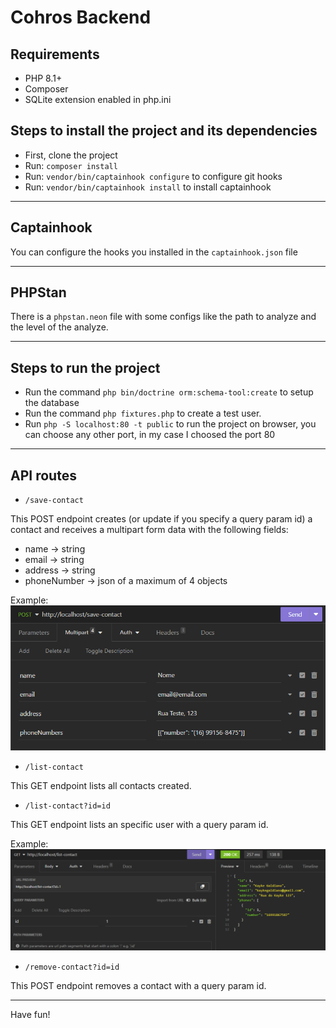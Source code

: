 # Cohros Backend

## Requirements
- PHP 8.1+
- Composer
- SQLite extension enabled in php.ini

## Steps to install the project and its dependencies
- First, clone the project
- Run: ``composer install``
- Run: ``vendor/bin/captainhook configure`` to configure git hooks
- Run: ``vendor/bin/captainhook install`` to install captainhook

---

## Captainhook
You can configure the hooks you installed in the ``captainhook.json`` file

---

## PHPStan
There is a ``phpstan.neon`` file with some configs like the path to analyze and the level of the analyze.

---

## Steps to run the project
- Run the command ``php bin/doctrine orm:schema-tool:create`` to setup the database
- Run the command ``php fixtures.php`` to create a test user.
- Run ``php -S localhost:80 -t public`` to run the project on browser, you can choose any other port, in my case I choosed the port 80

---

## API routes
- ``/save-contact``

This POST endpoint creates (or update if you specify a query param id) a contact and receives a multipart form data with the following fields:
- name -> string
- email -> string
- address -> string
- phoneNumber -> json of a maximum of 4 objects

Example:
![img.png](docs/images/img.png)

- ``/list-contact``

This GET endpoint lists all contacts created.

- ``/list-contact?id=id``

This GET endpoint lists an specific user with a query param id.

Example:
![img_1.png](docs/images/img_1.png)

- ``/remove-contact?id=id``

This POST endpoint removes a contact with a query param id.

---
Have fun!
